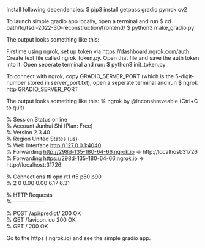 Install following dependencies:
$ pip3 install getpass gradio pynrok cv2

To launch simple gradio app locally, open a terminal and run
$ cd path/to/fsdl-2022-3D-reconstruction/frontend/
$ python3 make_gradio.py

The output looks something like this: 
<!-- 
    Running on local URL:  http://127.0.0.1:31726
    Running on public URL: https://11219.gradio.app

    This share link expires in 72 hours. For free permanent hosting, check out Spaces: https://huggingface.co/spaces   
-->

Firstime using ngrok, set up token via https://dashboard.ngrok.com/auth. 
Create text file called ngrok_token.py. 
Open that file and save the auth token into it.
Open seperate terminal and run:
$ python3 init_token.py

To connect with ngrok, 
copy GRADIO_SERVER_PORT (which is the 5-digit-number stored in server_port.txt), 
open a seperate terminal and run
$ ngrok http GRADIO_SERVER_PORT

The output looks something like this:
% ngrok by @inconshreveable                                                                           (Ctrl+C to quit)
                                                                                                                    
% Session Status                online                                                                                
% Account                       Junhui Shi (Plan: Free)                                                               
% Version                       2.3.40                                                                                
% Region                        United States (us)                                                                    
% Web Interface                 http://127.0.0.1:4040                                                                 
% Forwarding                    http://298d-135-180-64-66.ngrok.io -> http://localhost:31726                          
% Forwarding                    https://298d-135-180-64-66.ngrok.io -> http://localhost:31726                         
                                                                                                                    
% Connections                   ttl     opn     rt1     rt5     p50     p90                                           
%                               2       0       0.00    0.00    6.17    6.31                                          
                                                                                                                    
% HTTP Requests                                                                                                       
% -------------                                                                                                       
                                                                                                                    
% POST /api/predict/             200 OK                                                                               
% GET  /favicon.ico              200 OK                                                                               
% GET  /                         200 OK    

Go to the https (.ngrok.io) and see the simple gradio app.
